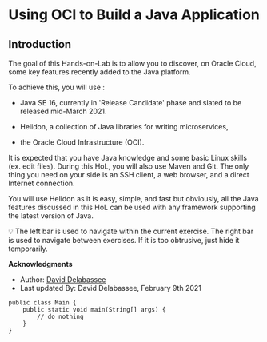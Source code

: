 # Using OCI to Build a Java Application

## Introduction


The goal of this Hands-on-Lab is to allow you to discover, on Oracle Cloud, some key features recently added to the Java platform.

To achieve this, you will use :

* Java SE 16, currently in 'Release Candidate' phase and slated to be released mid-March 2021.

* Helidon, a collection of Java libraries for writing microservices,

* the Oracle Cloud Infrastructure (OCI).

It is expected that you have Java knowledge and some basic Linux skills (ex. edit files). During this HoL, you will also use Maven and Git. The only thing you need on your side is an SSH client, a web browser, and a direct Internet connection.

You will use Helidon as it is easy, simple, and fast but obviously, all the Java features discussed in this HoL can be used with any framework supporting the latest version of Java.

💡 The left bar is used to navigate within the current exercise. The right bar is used to navigate between exercises. If it is too obtrusive, just hide it temporarily.
 

**Acknowledgments**

 - Author: [David Delabassee](https://delabassee.com)
 - Last updated By: David Delabassee, February 9th 2021

<link href="css/prism.css" rel="stylesheet" />
<script src="js/prism.js" data-manual></script>
<body data-prismjs-copy-timeout="500">
    <pre><code class="language-java" data-prismjs-copy="copy" >public class Main {
    public static void main(String[] args) {
        // do nothing
    }
}</code></pre>
</body>

